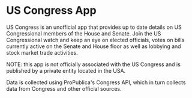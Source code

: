 # US Congress App

US Congress is an unofficial app that provides up to date details on US Congressional members of the House and Senate.  Join the US Congressional watch and keep an eye on elected officials, votes on bills currently active on the Senate and House floor as well as lobbying and stock market trade activities.

NOTE: this app is not officially associated with the US Congress and is  published by a private entity located in the USA.

Data is collected using ProPublica's Congress API, which in turn collects data from Congress and other official sources.
